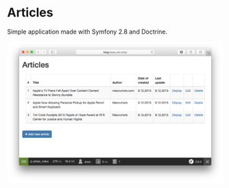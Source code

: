 Articles
==========
Simple application made with Symfony 2.8 and Doctrine.

![Articles](blog.png "Articles")

